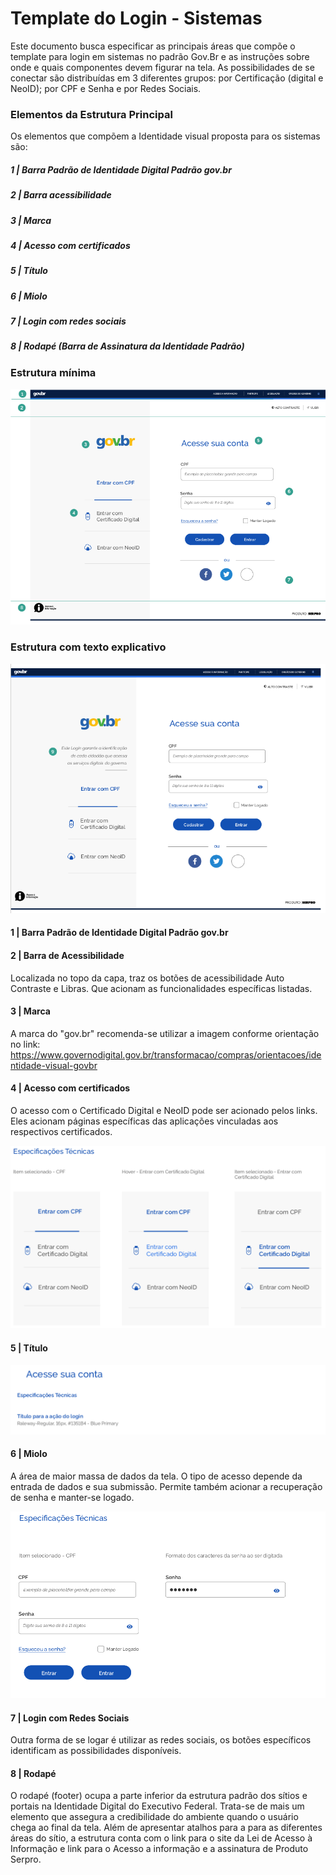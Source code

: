 # Template do Login - Sistemas

Este documento busca especificar as principais áreas que compõe o template para login em sistemas no padrão Gov.Br e as instruções sobre onde e quais componentes devem figurar na tela.
As possibilidades de se conectar são distribuídas em 3 diferentes grupos: por Certificação (digital e NeoID); por CPF e Senha e por Redes Sociais.

### Elementos da Estrutura Principal

Os elementos que compõem a Identidade visual proposta para os sistemas são:

##### 1 | Barra Padrão de Identidade Digital Padrão gov.br

##### 2 | Barra acessibilidade

##### 3 | Marca

##### 4 | Acesso com certificados

##### 5 | Título

##### 6 | Miolo

##### 7 | Login com redes sociais

##### 8 | Rodapé (Barra de Assinatura da Identidade Padrão)

### Estrutura mínima

![Imagem_01](images/img_01.png)

### Estrutura com texto explicativo

![Imagem_02](images/img_02.png)

#### 1 | Barra Padrão de Identidade Digital Padrão gov.br

#### 2 | Barra de Acessibilidade

Localizada no topo da capa, traz os botões de acessibilidade Auto Contraste e Libras. Que acionam as funcionalidades específicas listadas.

#### 3 | Marca

A marca do "gov.br" recomenda-se utilizar a imagem conforme orientação no link: https://www.governodigital.gov.br/transformacao/compras/orientacoes/identidade-visual-govbr

#### 4 | Acesso com certificados

O acesso com o Certificado Digital e NeoID pode ser acionado pelos links. Eles acionam páginas específicas das aplicações vinculadas aos respectivos certificados.

![Imagem_03](images/img_03.png)

#### 5 | Título

![Imagem_04](images/img_04.png)

#### 6 | Miolo

A área de maior massa de dados da tela. O tipo de acesso depende da entrada de dados e sua submissão. Permite também acionar a recuperação de senha e manter-se logado.

![Imagem_05](images/img_05.png)

#### 7 | Login com Redes Sociais

Outra forma de se logar é utilizar as redes sociais, os botões específicos identificam as possibilidades disponíveis.

#### 8 | Rodapé

O rodapé (footer) ocupa a parte inferior da estrutura padrão dos sítios e portais na Identidade Digital do Executivo Federal. Trata-se de mais um elemento que assegura a credibilidade do ambiente quando o usuário chega ao final da tela. Além de apresentar atalhos para a para as diferentes áreas do sítio, a estrutura conta com o link para o site da Lei de Acesso à Informação e link para o Acesso a informação e a assinatura de Produto Serpro.
